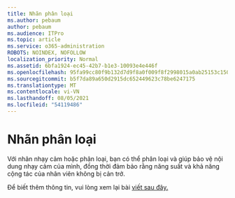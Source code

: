 ```yaml
---
title: Nhãn phân loại
ms.author: pebaum
author: pebaum
ms.audience: ITPro
ms.topic: article
ms.service: o365-administration
ROBOTS: NOINDEX, NOFOLLOW
localization_priority: Normal
ms.assetid: 6bfa1924-ec45-42b7-b1e3-10093e4e446f
ms.openlocfilehash: 95fa99cc80f9b132d7d9f8a0f009f8f2998015a0ab25153c150c4f9e7f9291dc
ms.sourcegitcommit: b5f7da89a650d2915dc652449623c78be6247175
ms.translationtype: MT
ms.contentlocale: vi-VN
ms.lasthandoff: 08/05/2021
ms.locfileid: "54119486"
---
```

# <a name="classification-labels"></a>Nhãn phân loại

Với nhãn nhạy cảm hoặc phân loại, bạn có thể phân loại và giúp bảo vệ nội dung nhạy cảm của mình, đồng thời đảm bảo rằng năng suất và khả năng cộng tác của nhân viên không bị cản trở.

Để biết thêm thông tin, vui lòng xem lại bài [viết sau đây.](https://docs.microsoft.com/microsoft-365/compliance/sensitivity-labels)
